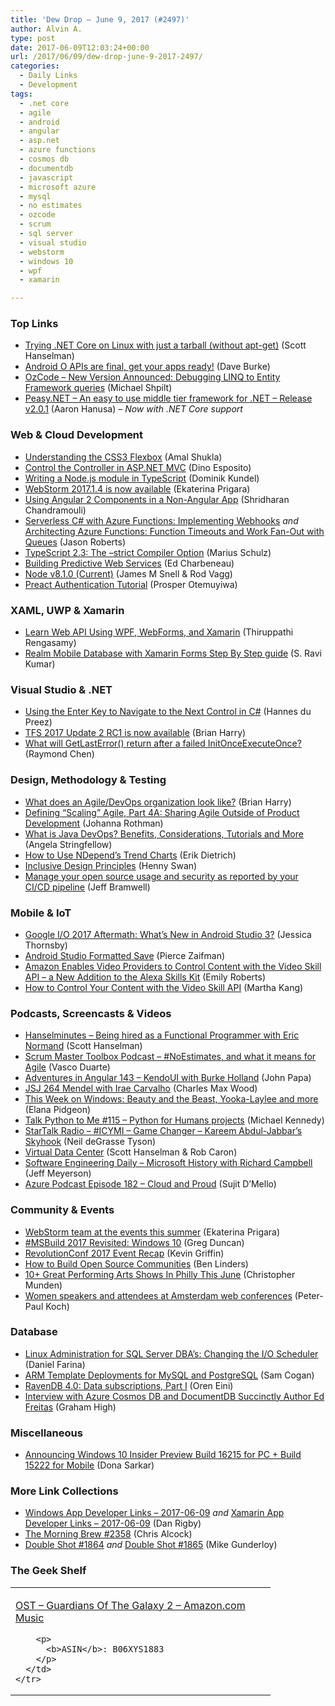 ```yaml
---
title: 'Dew Drop – June 9, 2017 (#2497)'
author: Alvin A.
type: post
date: 2017-06-09T12:03:24+00:00
url: /2017/06/09/dew-drop-june-9-2017-2497/
categories:
  - Daily Links
  - Development
tags:
  - .net core
  - agile
  - android
  - angular
  - asp.net
  - azure functions
  - cosmos db
  - documentdb
  - javascript
  - microsoft azure
  - mysql
  - no estimates
  - ozcode
  - scrum
  - sql server
  - visual studio
  - webstorm
  - windows 10
  - wpf
  - xamarin

---
```

### <a name="top"></a>Top Links

  * <a href="http://feeds.hanselman.com/~/353603666/0/scotthanselman~Trying-NET-Core-on-Linux-with-just-a-tarball-without-aptget.aspx" target="_blank">Trying .NET Core on Linux with just a tarball (without apt-get)</a> (Scott Hanselman)
  * <a href="http://feedproxy.google.com/~r/blogspot/hsDu/~3/9pHl9Zjee8E/android-o-apis-are-final-get-your-apps.html" target="_blank">Android O APIs are final, get your apps ready!</a> (Dave Burke)
  * <a href="https://blog.oz-code.com/new-version-announced-debugging-linq-entity-framework-queries/" target="_blank">OzCode &#8211; New Version Announced: Debugging LINQ to Entity Framework queries</a> (Michael Shpilt)
  * <a href="https://github.com/peasy/Peasy.NET/releases/tag/v2.0.1" target="_blank">Peasy.NET &#8211; An easy to use middle tier framework for .NET &#8211; Release v2.0.1</a> (Aaron Hanusa) _&#8211; Now with .NET Core support_



### <a name="web"></a>Web & Cloud Development

  * <a href="http://blogs.quovantis.com/understanding-the-css3-flexbox/" target="_blank">Understanding the CSS3 Flexbox</a> (Amal Shukla)
  * <a href="https://www.simple-talk.com/dotnet/asp-net/control-controller-asp-net-mvc/" target="_blank">Control the Controller in ASP.NET MVC</a> (Dino Esposito)
  * <a href="https://twilioinc.wpengine.com/2017/06/writing-a-node-module-in-typescript.html" target="_blank">Writing a Node.js module in TypeScript</a> (Dominik Kundel)
  * <a href="https://blog.jetbrains.com/webstorm/2017/06/webstorm-2017-1-4/" target="_blank">WebStorm 2017.1.4 is now available</a> (Ekaterina Prigara)
  * <a href="https://dzone.com/articles/using-angular-2-components?utm_medium=feed&utm_source=feedpress.me&utm_campaign=Feed%3A+dzone%2Fwebdev" target="_blank">Using Angular 2 Components in a Non-Angular App</a> (Shridharan Chandramouli)
  * <a href="https://visualstudiomagazine.com/articles/2017/04/01/implementing-webhooks-azure-functions.aspx" target="_blank">Serverless C# with Azure Functions: Implementing Webhooks</a> _and_ <a href="http://dontcodetired.com/blog/post/Architecting-Azure-Functions-Function-Timeouts-and-Work-Fan-Out-with-Queues" target="_blank">Architecting Azure Functions: Function Timeouts and Work Fan-Out with Queues</a> (Jason Roberts)
  * <a href="http://feedproxy.google.com/~r/mariusschulz/~3/SRPvnnZPixg/typescript-2-3-the-strict-compiler-option" target="_blank">TypeScript 2.3: The &#8211;strict Compiler Option</a> (Marius Schulz)
  * <a href="http://developer.telerik.com/topics/machine-learning/building-predictive-web-services/" target="_blank">Building Predictive Web Services</a> (Ed Charbeneau)
  * <a href="https://nodejs.org/en/blog/release/v8.1.0" target="_blank">Node v8.1.0 (Current)</a> (James M Snell & Rod Vagg)
  * <a href="https://auth0.com/blog/preact-authentication-tutorial/" target="_blank">Preact Authentication Tutorial</a> (Prosper Otemuyiwa)



### <a name="silverlight"></a>XAML, UWP & Xamarin

  * <a href="https://dzone.com/articles/learn-web-api-using-wpf-webforms-and-xamarin?utm_medium=feed&utm_source=feedpress.me&utm_campaign=Feed%3A+dzone%2Fwebdev" target="_blank">Learn Web API Using WPF, WebForms, and Xamarin</a> (Thiruppathi Rengasamy)
  * <a href="http://err2solution.com/2017/06/realm-mobile-database-with-xamarin-forms-step-by-step-guide/" target="_blank">Realm Mobile Database with Xamarin Forms Step By Step guide</a> (S. Ravi Kumar)



### <a name="dotnet"></a>Visual Studio & .NET

  * <a href="http://www.devx.com/tips/dot-net/c-sharp/using-the-enter-key-to-navigate-to-the-next-control-in-c-170416133038.html" target="_blank">Using the Enter Key to Navigate to the Next Control in C#</a> (Hannes du Preez)
  * <a href="https://blogs.msdn.microsoft.com/bharry/2017/06/08/tfs-2017-update-2-rc1-is-now-available/" target="_blank">TFS 2017 Update 2 RC1 is now available</a> (Brian Harry)
  * <a href="https://blogs.msdn.microsoft.com/oldnewthing/20170608-00/?p=96365" target="_blank">What will GetLastError() return after a failed InitOnceExecuteOnce?</a> (Raymond Chen)



### <a name="design"></a>Design, Methodology & Testing

  * <a href="https://blogs.msdn.microsoft.com/bharry/2017/06/08/what-does-an-agiledevops-organization-look-like/" target="_blank">What does an Agile/DevOps organization look like?</a> (Brian Harry)
  * <a href="http://feedproxy.google.com/~r/ManagingProductDevelopment/~3/-y7eBUb_E0E/" target="_blank">Defining “Scaling” Agile, Part 4A: Sharing Agile Outside of Product Development</a> (Johanna Rothman)
  * <a href="https://stackify.com/what-is-java-devops/" target="_blank">What is Java DevOps? Benefits, Considerations, Tutorials and More</a> (Angela Stringfellow)
  * <a href="https://blog.ndepend.com/how-use-ndepends-trend-charts/" target="_blank">How to Use NDepend’s Trend Charts</a> (Erik Dietrich)
  * <a href="https://www.paciellogroup.com/blog/2017/06/inclusive-design-principles/" target="_blank">Inclusive Design Principles</a> (Henny Swan)
  * <a href="https://blogs.msdn.microsoft.com/visualstudioalmrangers/2017/06/08/manage-your-open-source-usage-and-security-as-reported-by-your-cicd-pipeline/" target="_blank">Manage your open source usage and security as reported by your CI/CD pipeline</a> (Jeff Bramwell)



### <a name="mobile"></a>Mobile & IoT

  * <a href="https://code.tutsplus.com/tutorials/google-io-aftermath-getting-started-with-android-studio-30--cms-28937" target="_blank">Google I/O 2017 Aftermath: What&#8217;s New in Android Studio 3?</a> (Jessica Thornsby)
  * <a href="https://dzone.com/articles/android-studio-formatted-save?utm_medium=feed&utm_source=feedpress.me&utm_campaign=Feed%3A+dzone%2Fmobile" target="_blank">Android Studio Formatted Save</a> (Pierce Zaifman)
  * <a href="https://developer.amazon.com/blogs/alexa/post/858c3303-eb07-4faf-a095-57436b4f8a13/amazon-enables-video-providers-to-control-content-with-the-video-skill-api-a-new-addition-to-the-alexa-skills-kit" target="_blank">Amazon Enables Video Providers to Control Content with the Video Skill API &#8211; a New Addition to the Alexa Skills Kit</a> (Emily Roberts)
  * <a href="https://developer.amazon.com/blogs/alexa/post/1314314b-9b98-4501-9032-f72c000a59b5/how-to-control-your-content-with-the-video-skill-api" target="_blank">How to Control Your Content with the Video Skill API</a> (Martha Kang)



### <a name="podcasts"></a>Podcasts, Screencasts & Videos

  * <a href="http://www.hanselminutes.com/default.aspx?ShowID=18570" target="_blank">Hanselminutes &#8211; Being hired as a Functional Programmer with Eric Normand</a> (Scott Hanselman)
  * <a href="http://scrummastertoolbox.libsyn.com/noestimates-and-what-it-means-for-agile-vasco-duarte" target="_blank">Scrum Master Toolbox Podcast &#8211; #NoEstimates, and what it means for Agile</a> (Vasco Duarte)
  * <a href="https://devchat.tv/adv-in-angular/aia-143-kendoui-burke-holland" target="_blank">Adventures in Angular 143 &#8211; KendoUI with Burke Holland</a> (John Papa)
  * <a href="https://devchat.tv/js-jabber/jsj-264-mendel-irae-carvalho" target="_blank">JSJ 264 Mendel with Irae Carvalho</a> (Charles Max Wood)
  * <a href="http://blogs.windows.com/windowsexperience/2017/06/08/week-windows-beauty-beast-yooka-laylee/?WT.mc_id=DX_MVP4025064" target="_blank">This Week on Windows: Beauty and the Beast, Yooka-Laylee and more</a> (Elana Pidgeon)
  * <a href="https://talkpython.fm/episodes/show/115/python-for-humans-projects" target="_blank">Talk Python to Me #115 &#8211; Python for Humans projects</a> (Michael Kennedy)
  * <a href="https://soundcloud.com/startalk/icymi-game-changer-kareem-abdul-jabbars-skyhook" target="_blank">StarTalk Radio &#8211; #ICYMI &#8211; Game Changer – Kareem Abdul-Jabbar&#8217;s Skyhook</a> (Neil deGrasse Tyson)
  * <a href="https://channel9.msdn.com/Shows/Azure-Friday/Virtual-Data-Center?WT.mc_id=DX_MVP4025064" target="_blank">Virtual Data Center</a> (Scott Hanselman & Rob Caron)
  * <a href="http://softwareengineeringdaily.com/2017/06/09/microsoft-history-with-richard-campbell/" target="_blank">Software Engineering Daily &#8211; Microsoft History with Richard Campbell</a> (Jeff Meyerson)
  * <a href="http://azpodcast.azurewebsites.net/post/Episode-182-Cloud-and-Proud" target="_blank">Azure Podcast Episode 182 &#8211; Cloud and Proud</a> (Sujit D&#8217;Mello)



### <a name="events"></a>Community & Events

  * <a href="https://blog.jetbrains.com/webstorm/2017/06/webstorm-team-at-the-events-this-summer/" target="_blank">WebStorm team at the events this summer</a> (Ekaterina Prigara)
  * <a href="https://channel9.msdn.com/Blogs/C9Team/MSBuild-2017-Revisited-Windows-10?WT.mc_id=DX_MVP4025064" target="_blank">#MSBuild 2017 Revisited: Windows 10</a> (Greg Duncan)
  * <a href="http://feedproxy.google.com/~r/KevinGriffin/~3/EZIDUhKi5rU/" target="_blank">RevolutionConf 2017 Event Recap</a> (Kevin Griffin)
  * <a href="http://www.infoq.com/news/2017/06/build-open-source-communities?utm_campaign=infoq_content&utm_source=infoq&utm_medium=feed&utm_term=global" target="_blank">How to Build Open Source Communities</a> (Ben Linders)
  * <a href="http://www.uwishunu.com/2017/06/10-great-performing-arts-shows-philly-june/" target="_blank">10+ Great Performing Arts Shows In Philly This June</a> (Christopher Munden)
  * <a href="http://www.quirksmode.org/blog/archives/2017/06/women_speakers.html" target="_blank">Women speakers and attendees at Amsterdam web conferences</a> (Peter-Paul Koch)



### <a name="sql"></a>Database

  * <a href="http://feedproxy.google.com/~r/MSSQLTips-LatestSqlServerTips/~3/BDG1RSMhAX8/tip.asp" target="_blank">Linux Administration for SQL Server DBA&#8217;s: Changing the I/O Scheduler</a> (Daniel Farina)
  * <a href="https://dzone.com/articles/arm-template-deployments-for-mysql-and-postgresql?utm_medium=feed&utm_source=feedpress.me&utm_campaign=Feed%3A+dzone%2Fdatabase" target="_blank">ARM Template Deployments for MySQL and PostgreSQL</a> (Sam Cogan)
  * <a href="http://feedproxy.google.com/~r/AyendeRahien/~3/yM44ABX504k/ravendb-4-0-data-subscriptions-part-i" target="_blank">RavenDB 4.0: Data subscriptions, Part I</a> (Oren Eini)
  * <a href="https://www.syncfusion.com/blogs/post/interview-with-azure-cosmos-db-and-documentdb-succinctly-author-ed-freitas.aspx" target="_blank">Interview with Azure Cosmos DB and DocumentDB Succinctly Author Ed Freitas</a> (Graham High)



### <a name="misc"></a>Miscellaneous

  * <a href="http://blogs.windows.com/windowsexperience/2017/06/08/announcing-windows-10-insider-preview-build-16215-pc-build-15222-mobile/?WT.mc_id=DX_MVP4025064" target="_blank">Announcing Windows 10 Insider Preview Build 16215 for PC + Build 15222 for Mobile</a> (Dona Sarkar)



### <a name="links"></a>More Link Collections

  * <a href="http://windowsappdev.com/2017/06/windows-app-developer-links-2017-06-09/" target="_blank">Windows App Developer Links &#8211; 2017-06-09</a> _and_ <a href="http://allaboutxamarin.com/2017/06/xamarin-app-developer-links-2017-06-09/" target="_blank">Xamarin App Developer Links &#8211; 2017-06-09</a> (Dan Rigby)
  * <a href="http://feedproxy.google.com/~r/ReflectivePerspective/~3/nAr8YO2QoIM/" target="_blank">The Morning Brew #2358</a> (Chris Alcock)
  * <a href="http://afreshcup.com/home/2017/6/8/double-shot-1864.html" target="_blank">Double Shot #1864</a> _and_ <a href="http://afreshcup.com/home/2017/6/9/double-shot-1865.html" target="_blank">Double Shot #1865</a> (Mike Gunderloy)



### <a name="shelf"></a>The Geek Shelf

<div class="wlWriterEditableSmartContent" id="scid:7dc1bd33-94bd-46fd-a20b-0131235bcd47:397b5230-3f1c-4fb6-b2aa-8e681ff4ee2f" style="margin: 0px; padding: 0px; float: none; display: inline;">
  <table cellspacing="0" cellpadding="2" width="400" border="0" unselectable="on">
    <tr>
      <td valign="top" width="400">
        <p>
          <a title="OST - Guardians Of The Galaxy 2 - Amazon.com Music" href="http://www.amazon.com/exec/obidos/ASIN/B06XYS1883/amavin-20">OST &#8211; Guardians Of The Galaxy 2 &#8211; Amazon.com Music</a>
        </p>
        
        <p>
          <b>ASIN</b>: B06XYS1883
        </p>
      </td>
    </tr>
  </table>
</div>